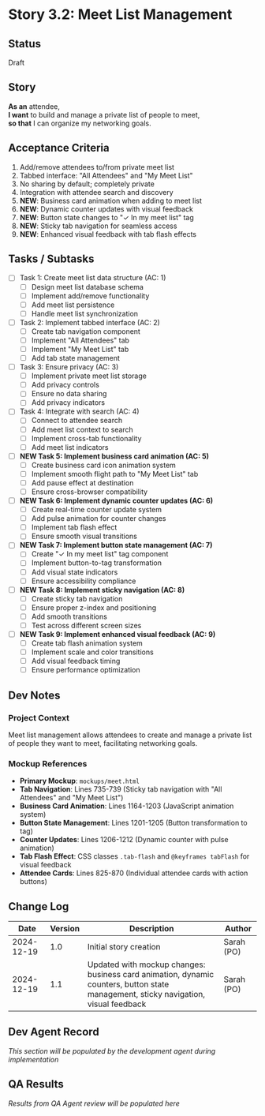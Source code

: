 # Story 3.2: Meet List Management

## Status
Draft

## Story
**As an** attendee,  
**I want** to build and manage a private list of people to meet,  
**so that** I can organize my networking goals.

## Acceptance Criteria
1. Add/remove attendees to/from private meet list
2. Tabbed interface: "All Attendees" and "My Meet List"
3. No sharing by default; completely private
4. Integration with attendee search and discovery
5. **NEW**: Business card animation when adding to meet list
6. **NEW**: Dynamic counter updates with visual feedback
7. **NEW**: Button state changes to "✓ In my meet list" tag
8. **NEW**: Sticky tab navigation for seamless access
9. **NEW**: Enhanced visual feedback with tab flash effects

## Tasks / Subtasks
- [ ] Task 1: Create meet list data structure (AC: 1)
  - [ ] Design meet list database schema
  - [ ] Implement add/remove functionality
  - [ ] Add meet list persistence
  - [ ] Handle meet list synchronization
- [ ] Task 2: Implement tabbed interface (AC: 2)
  - [ ] Create tab navigation component
  - [ ] Implement "All Attendees" tab
  - [ ] Implement "My Meet List" tab
  - [ ] Add tab state management
- [ ] Task 3: Ensure privacy (AC: 3)
  - [ ] Implement private meet list storage
  - [ ] Add privacy controls
  - [ ] Ensure no data sharing
  - [ ] Add privacy indicators
- [ ] Task 4: Integrate with search (AC: 4)
  - [ ] Connect to attendee search
  - [ ] Add meet list context to search
  - [ ] Implement cross-tab functionality
  - [ ] Add meet list indicators
- [ ] **NEW Task 5: Implement business card animation (AC: 5)**
  - [ ] Create business card icon animation system
  - [ ] Implement smooth flight path to "My Meet List" tab
  - [ ] Add pause effect at destination
  - [ ] Ensure cross-browser compatibility
- [ ] **NEW Task 6: Implement dynamic counter updates (AC: 6)**
  - [ ] Create real-time counter update system
  - [ ] Add pulse animation for counter changes
  - [ ] Implement tab flash effect
  - [ ] Ensure smooth visual transitions
- [ ] **NEW Task 7: Implement button state management (AC: 7)**
  - [ ] Create "✓ In my meet list" tag component
  - [ ] Implement button-to-tag transformation
  - [ ] Add visual state indicators
  - [ ] Ensure accessibility compliance
- [ ] **NEW Task 8: Implement sticky navigation (AC: 8)**
  - [ ] Create sticky tab navigation
  - [ ] Ensure proper z-index and positioning
  - [ ] Add smooth transitions
  - [ ] Test across different screen sizes
- [ ] **NEW Task 9: Implement enhanced visual feedback (AC: 9)**
  - [ ] Create tab flash animation system
  - [ ] Implement scale and color transitions
  - [ ] Add visual feedback timing
  - [ ] Ensure performance optimization

## Dev Notes
### Project Context
Meet list management allows attendees to create and manage a private list of people they want to meet, facilitating networking goals.

### Mockup References
- **Primary Mockup**: `mockups/meet.html`
- **Tab Navigation**: Lines 735-739 (Sticky tab navigation with "All Attendees" and "My Meet List")
- **Business Card Animation**: Lines 1164-1203 (JavaScript animation system)
- **Button State Management**: Lines 1201-1205 (Button transformation to tag)
- **Counter Updates**: Lines 1206-1212 (Dynamic counter with pulse animation)
- **Tab Flash Effect**: CSS classes `.tab-flash` and `@keyframes tabFlash` for visual feedback
- **Attendee Cards**: Lines 825-870 (Individual attendee cards with action buttons)

## Change Log
| Date | Version | Description | Author |
|------|---------|-------------|---------|
| 2024-12-19 | 1.0 | Initial story creation | Sarah (PO) |
| 2024-12-19 | 1.1 | Updated with mockup changes: business card animation, dynamic counters, button state management, sticky navigation, visual feedback | Sarah (PO) |

## Dev Agent Record
*This section will be populated by the development agent during implementation*

## QA Results
*Results from QA Agent review will be populated here*
